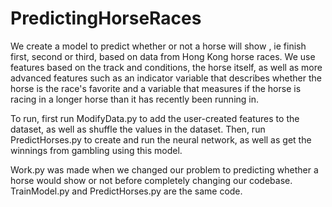 # PredictingHorseRaces
We create a model to predict whether or not a horse will show , ie finish first, second or third, based on data from Hong Kong horse races.  We use features based on the track and conditions, the horse itself, as well as more advanced features such as an indicator variable that describes whether the horse is the race's favorite and a variable that measures if the horse is racing in a longer horse than it has recently been running in.

To run, first run ModifyData.py to add the user-created features to the dataset, as well as shuffle the values in the dataset.
Then, run PredictHorses.py to create and run the neural network, as well as get the winnings from gambling using this model.


Work.py was made when we changed our problem to predicting whether a horse would show or not before completely changing our codebase.  TrainModel.py and PredictHorses.py are the same code.
